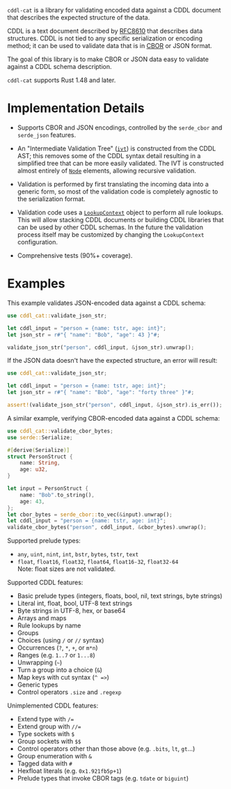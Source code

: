 <!-- cargo-sync-readme start -->

`cddl-cat` is a library for validating encoded data against a CDDL
document that describes the expected structure of the data.

CDDL is a text document described by [RFC8610] that describes data
structures.  CDDL is not tied to any specific serialization or encoding
method; it can be used to validate data that is in [CBOR] or JSON format.

The goal of this library is to make CBOR or JSON data easy to validate
against a CDDL schema description.

`cddl-cat` supports Rust 1.48 and later.

# Implementation Details

- Supports CBOR and JSON encodings, controlled by the `serde_cbor` and
  `serde_json` features.

- An "Intermediate Validation Tree" ([`ivt`](https://docs.rs/cddl-cat/latest/cddl-cat/ivt/)) is constructed
  from the CDDL AST; this removes some of the CDDL syntax detail resulting
  in a simplified tree that can be more easily validated. The IVT is
  constructed almost entirely of [`Node`](https://docs.rs/cddl-cat/latest/cddl-cat/ivt/enum.Node.html) elements,
  allowing recursive validation.

- Validation is performed by first translating the incoming data into
  a generic form, so most of the validation code is completely agnostic
  to the serialization format.

- Validation code uses a [`LookupContext`](https://docs.rs/cddl-cat/latest/cddl-cat/context/trait.LookupContext.html) object
  to perform all rule lookups. This will allow stacking CDDL documents or
  building CDDL libraries that can be used by other CDDL schemas.  In the
  future the validation process itself may be customized by changing the
  `LookupContext` configuration.

- Comprehensive tests (90%+ coverage).

# Examples

This example validates JSON-encoded data against a CDDL schema:

```rust
use cddl_cat::validate_json_str;

let cddl_input = "person = {name: tstr, age: int}";
let json_str = r#"{ "name": "Bob", "age": 43 }"#;

validate_json_str("person", cddl_input, &json_str).unwrap();
```

If the JSON data doesn't have the expected structure, an error will
result:
```rust
use cddl_cat::validate_json_str;

let cddl_input = "person = {name: tstr, age: int}";
let json_str = r#"{ "name": "Bob", "age": "forty three" }"#;

assert!(validate_json_str("person", cddl_input, &json_str).is_err());
```

A similar example, verifying CBOR-encoded data against a CDDL schema:
```rust
use cddl_cat::validate_cbor_bytes;
use serde::Serialize;

#[derive(Serialize)]
struct PersonStruct {
    name: String,
    age: u32,
}

let input = PersonStruct {
    name: "Bob".to_string(),
    age: 43,
};
let cbor_bytes = serde_cbor::to_vec(&input).unwrap();
let cddl_input = "person = {name: tstr, age: int}";
validate_cbor_bytes("person", cddl_input, &cbor_bytes).unwrap();
```
Supported prelude types:
- `any`, `uint`, `nint`, `int`, `bstr`, `bytes`, `tstr`, `text`
- `float`, `float16`, `float32`, `float64`, `float16-32`, `float32-64` \
Note: float sizes are not validated.

Supported CDDL features:
- Basic prelude types (integers, floats, bool, nil, text strings, byte strings)
- Literal int, float, bool, UTF-8 text strings
- Byte strings in UTF-8, hex, or base64
- Arrays and maps
- Rule lookups by name
- Groups
- Choices (using `/` or `//` syntax)
- Occurrences (`?`, `*`, `+`, or `m*n`)
- Ranges (e.g. `1..7` or `1...8`)
- Unwrapping (`~`)
- Turn a group into a choice (`&`)
- Map keys with cut syntax (`^ =>`)
- Generic types
- Control operators `.size` and `.regexp`

Unimplemented CDDL features:
- Extend type with `/=`
- Extend group with `//=`
- Type sockets with `$`
- Group sockets with `$$`
- Control operators other than those above (e.g. `.bits`, `lt`, `gt`...)
- Group enumeration with `&`
- Tagged data with `#`
- Hexfloat literals (e.g. `0x1.921fb5p+1`)
- Prelude types that invoke CBOR tags (e.g. `tdate` or `biguint`)

[RFC8610]: https://tools.ietf.org/html/rfc8610
[CBOR]: https://cbor.io/

<!-- cargo-sync-readme end -->
